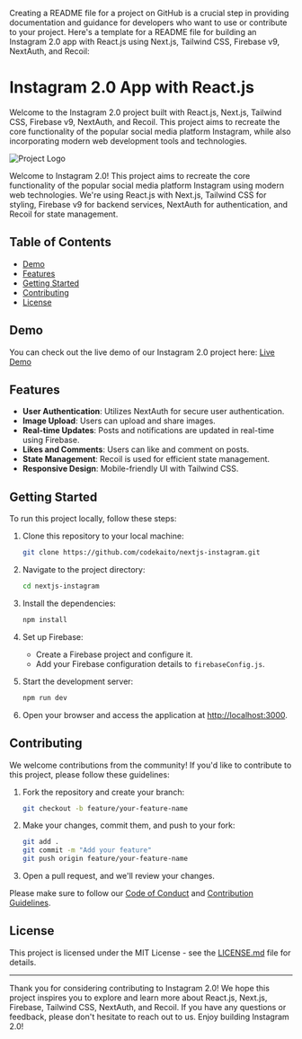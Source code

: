Creating a README file for a project on GitHub is a crucial step in providing documentation and guidance for developers who want to use or contribute to your project. Here's a template for a README file for building an Instagram 2.0 app with React.js using Next.js, Tailwind CSS, Firebase v9, NextAuth, and Recoil:

# Instagram 2.0 App with React.js
Welcome to the Instagram 2.0 project built with React.js, Next.js, Tailwind CSS, Firebase v9, NextAuth, and Recoil. This project aims to recreate the core functionality of the popular social media platform Instagram, while also incorporating modern web development tools and technologies.

![Project Logo](link-to-your-logo-image.png)

Welcome to Instagram 2.0! This project aims to recreate the core functionality of the popular social media platform Instagram using modern web technologies. We're using React.js with Next.js, Tailwind CSS for styling, Firebase v9 for backend services, NextAuth for authentication, and Recoil for state management.

## Table of Contents

- [Demo](#demo)
- [Features](#features)
- [Getting Started](#getting-started)
- [Contributing](#contributing)
- [License](#license)

## Demo

You can check out the live demo of our Instagram 2.0 project here: [Live Demo](link-to-live-demo)

## Features

- **User Authentication**: Utilizes NextAuth for secure user authentication.
- **Image Upload**: Users can upload and share images.
- **Real-time Updates**: Posts and notifications are updated in real-time using Firebase.
- **Likes and Comments**: Users can like and comment on posts.
- **State Management**: Recoil is used for efficient state management.
- **Responsive Design**: Mobile-friendly UI with Tailwind CSS.

## Getting Started

To run this project locally, follow these steps:

1. Clone this repository to your local machine:

   ```bash
   git clone https://github.com/codekaito/nextjs-instagram.git
   ```

2. Navigate to the project directory:

   ```bash
   cd nextjs-instagram
   ```

3. Install the dependencies:

   ```bash
   npm install
   ```

4. Set up Firebase:

   - Create a Firebase project and configure it.
   - Add your Firebase configuration details to `firebaseConfig.js`.

5. Start the development server:

   ```bash
   npm run dev
   ```

6. Open your browser and access the application at [http://localhost:3000](http://localhost:3000).

## Contributing

We welcome contributions from the community! If you'd like to contribute to this project, please follow these guidelines:

1. Fork the repository and create your branch:

   ```bash
   git checkout -b feature/your-feature-name
   ```

2. Make your changes, commit them, and push to your fork:

   ```bash
   git add .
   git commit -m "Add your feature"
   git push origin feature/your-feature-name
   ```

3. Open a pull request, and we'll review your changes.

Please make sure to follow our [Code of Conduct](CODE_OF_CONDUCT.md) and [Contribution Guidelines](CONTRIBUTING.md).

## License

This project is licensed under the MIT License - see the [LICENSE.md](LICENSE.md) file for details.

---

Thank you for considering contributing to Instagram 2.0! We hope this project inspires you to explore and learn more about React.js, Next.js, Firebase, Tailwind CSS, NextAuth, and Recoil. If you have any questions or feedback, please don't hesitate to reach out to us. Enjoy building Instagram 2.0!
